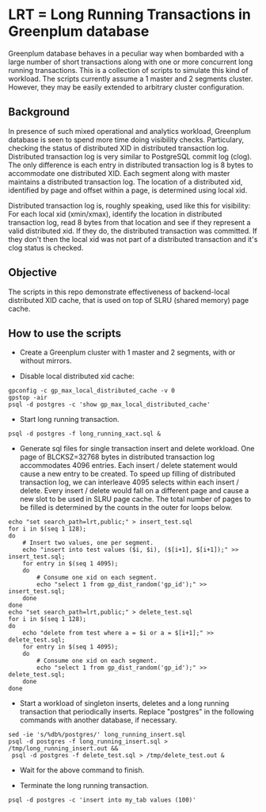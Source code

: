 # LRT = Long Running Transactions in Greenplum database

Greenplum database behaves in a peculiar way when bombarded with a
large number of short transactions along with one or more concurrent
long running transactions.  This is a collection of scripts to
simulate this kind of workload.  The scripts currently assume a 1
master and 2 segments cluster.  However, they may be easily extended
to arbitrary cluster configuration.

## Background
In presence of such mixed operational and analytics workload,
Greenplum database is seen to spend more time doing visibility checks.
Particulary, checking the status of distributed XID in distributed
transaction log.  Distributed transaction log is very similar to
PostgreSQL commit log (clog).  The only difference is each entry in
distributed transaction log is 8 bytes to accommodate one distributed
XID.  Each segment along with master maintains a distributed
transaction log.  The location of a distributed xid, identified by
page and offset within a page, is determined using local xid.

Distributed transaction log is, roughly speaking, used like this for
visibility: For each local xid (xmin/xmax), identify the location in
distributed transaction log, read 8 bytes from that location and see
if they represent a valid distributed xid.  If they do, the
distributed transaction was committed.  If they don't then the local
xid was not part of a distributed transaction and it's clog status is
checked.

## Objective

The scripts in this repo demonstrate effectiveness of backend-local
distributed XID cache, that is used on top of SLRU (shared memory)
page cache.

## How to use the scripts

* Create a Greenplum cluster with 1 master and 2 segments, with or
  without mirrors.

* Disable local distributed xid cache:

```
gpconfig -c gp_max_local_distributed_cache -v 0
gpstop -air
psql -d postgres -c 'show gp_max_local_distributed_cache'
```

* Start long running transaction.

```
psql -d postgres -f long_running_xact.sql &
```

* Generate sql files for single transaction insert and delete
  workload.  One page of BLCKSZ=32768 bytes in distributed transaction
  log accommodates 4096 entries.  Each insert / delete statement would
  cause a new entry to be created.  To speed up filling of distributed
  transaction log, we can interleave 4095 selects within each insert /
  delete.  Every insert / delete would fall on a different page and
  cause a new slot to be used in SLRU page cache.  The total number of
  pages to be filled is determined by the counts in the outer for
  loops below.

```
echo "set search_path=lrt,public;" > insert_test.sql
for i in $(seq 1 128);
do
    # Insert two values, one per segment.
    echo "insert into test values ($i, $i), ($[i+1], $[i+1]);" >> insert_test.sql;
    for entry in $(seq 1 4095);
    do
        # Consume one xid on each segment.
        echo "select 1 from gp_dist_random('gp_id');" >> insert_test.sql;
    done
done
echo "set search_path=lrt,public;" > delete_test.sql
for i in $(seq 1 128);
do
    echo "delete from test where a = $i or a = $[i+1];" >> delete_test.sql;
    for entry in $(seq 1 4095);
    do
        # Consume one xid on each segment.
        echo "select 1 from gp_dist_random('gp_id');" >> delete_test.sql;
    done
done
```

* Start a workload of singleton inserts, deletes and a long running
  transaction that periodically inserts.  Replace "postgres" in the
  following commands with another database, if necessary.

```
sed -ie 's/%db%/postgres/' long_running_insert.sql
psql -d postgres -f long_running_insert.sql > /tmp/long_running_insert.out &&
 psql -d postgres -f delete_test.sql > /tmp/delete_test.out &
```

* Wait for the above command to finish.

* Terminate the long running transaction.

```
psql -d postgres -c 'insert into my_tab values (100)'
```